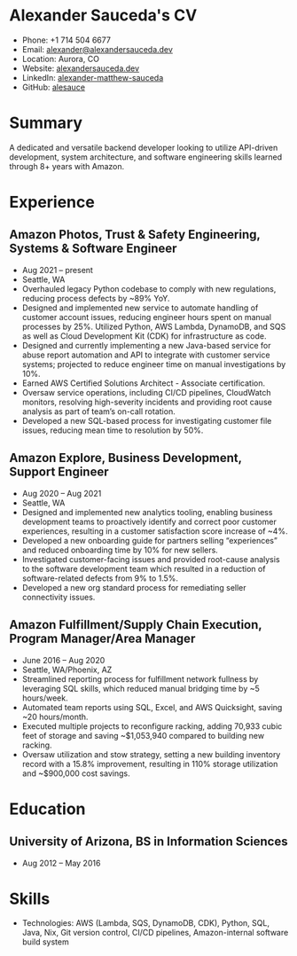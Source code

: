 # Alexander Sauceda's CV

- Phone: +1 714 504 6677
- Email: [alexander@alexandersauceda.dev](mailto:alexander@alexandersauceda.dev)
- Location: Aurora, CO
- Website: [alexandersauceda.dev](https://alexandersauceda.dev/)
- LinkedIn: [alexander-matthew-sauceda](https://linkedin.com/in/alexander-matthew-sauceda)
- GitHub: [alesauce](https://github.com/alesauce)


# Summary

A dedicated and versatile backend developer looking to utilize API-driven development, system architecture, and software engineering skills learned through 8+ years with Amazon.

# Experience

## Amazon Photos, Trust & Safety Engineering, Systems & Software Engineer

- Aug 2021 – present
- Seattle, WA
- Overhauled legacy Python codebase to comply with new regulations, reducing process defects by ~89% YoY.
- Designed and implemented new service to automate handling of customer account issues, reducing engineer hours spent on manual processes by 25%. Utilized Python, AWS Lambda, DynamoDB, and SQS as well as Cloud Development Kit (CDK) for infrastructure as code.
- Designed and currently implementing a new Java-based service for abuse report automation and API to integrate with customer service systems; projected to reduce engineer time on manual investigations by 10%.
- Earned AWS Certified Solutions Architect - Associate certification.
- Oversaw service operations, including CI/CD pipelines, CloudWatch monitors, resolving high-severity incidents and providing root cause analysis as part of team’s on-call rotation.
- Developed a new SQL-based process for investigating customer file issues, reducing mean time to resolution by 50%.

## Amazon Explore, Business Development, Support Engineer

- Aug 2020 – Aug 2021
- Seattle, WA
- Designed and implemented new analytics tooling, enabling business development teams to proactively identify and correct poor customer experiences, resulting in a customer satisfaction score increase of ~4%.
- Developed a new onboarding guide for partners selling “experiences” and reduced onboarding time by 10% for new sellers.
- Investigated customer-facing issues and provided root-cause analysis to the software development team which resulted in a reduction of software-related defects from 9% to 1.5%.
- Developed a new org standard process for remediating seller connectivity issues.

## Amazon Fulfillment/Supply Chain Execution, Program Manager/Area Manager

- June 2016 – Aug 2020
- Seattle, WA/Phoenix, AZ
- Streamlined reporting process for fulfillment network fullness by leveraging SQL skills, which reduced manual bridging time by ~5 hours/week.
- Automated team reports using SQL, Excel, and AWS Quicksight, saving ~20 hours/month.
- Executed multiple projects to reconfigure racking, adding 70,933 cubic feet of storage and saving ~\$1,053,940 compared to building new racking.
- Oversaw utilization and stow strategy, setting a new building inventory record with a 15.8% improvement, resulting in 110% storage utilization and ~\$900,000 cost savings.

# Education

## University of Arizona, BS in Information Sciences

- Aug 2012 – May 2016

# Skills

- Technologies: AWS (Lambda, SQS, DynamoDB, CDK), Python, SQL, Java, Nix, Git version control, CI/CD pipelines, Amazon-internal software build system
